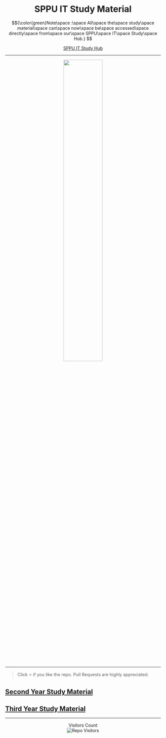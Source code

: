 <h1 align="center">SPPU IT Study Material</h1>

$${\color{green}Note\space :\space All\space the\space study\space material\space can\space now\space be\space accessed\space directly\space from\space our\space SPPU\space IT\space Study\space Hub.} $$

<p align='center'>
  <a href="https://sppustudyhub.vercel.app">
    SPPU IT Study Hub
  </a>
</p>

<hr>
<p align='center'><img width="50%" src="https://www.parthsali.tech/assets/meme.png"></img></p>
<hr>

> Click :star: if you like the repo. Pull Requests are highly appreciated.




## [Second Year Study Material](https://sppustudyhub.vercel.app/docs/category/semester-03)

## [Third Year Study Material](https://sppustudyhub.vercel.app/docs/category/semester-05)

<hr>


<p align='center'>Visitors Count <br><img align="center" alt="Repo Visitors" src="https://profile-counter.glitch.me/parthsali/count.svg"/></p>
